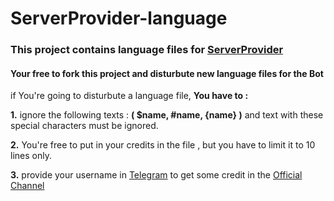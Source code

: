 # ServerProvider-language
### This project contains language files for [ServerProvider](https://t.me/serverproviderbot)


#### Your free to fork this project and disturbute new language files for the Bot

if You're going to disturbute a language file, **You have to :**

**1.** ignore the following texts : **( $name, #name, {name} )** and text with these special characters must be ignored.

**2.** You're free to put in your credits in the file , but you have to limit it to 10 lines only.

**3.** provide your username in [Telegram](https://Telegram.com) to get some credit in the [Official Channel](https://t.me/ibcorp)
